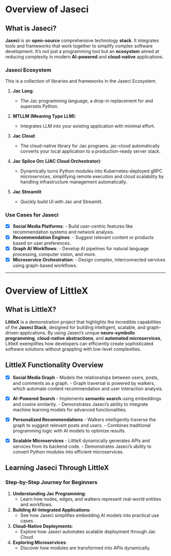 # **Overview of Jaseci**

## **What is Jaseci?**

**Jaseci** is an **open-source** comprehensive technology **stack**. It integrates tools and frameworks that work together to simplify complex software development. It’s not just a programming tool but an **ecosystem** aimed at reducing complexity in modern **AI-powered** and **cloud-native** applications.

### **Jaseci Ecosystem**
This is a collection of libraries and frameworks in the Jaseci Ecosystem.

1. **Jac Lang**:
      - The Jac programming language, a drop-in replacement for and supersets Python.

2. **MTLLM (Meaning Type LLM)**:
      - Integrates LLM into your existing application with minimal effort.

3. **Jac Cloud**:
      - The cloud-native library for Jac programs. jac-cloud automatically converts your local application to a production-ready server stack.

4. **Jac Splice Orc (JAC Cloud Orchestrator)**:
      - Dynamically turns Python modules into Kubernetes-deployed gRPC microservices, simplifying remote execution and cloud scalability by handling infrastructure management automatically.

5. **Jac Streamlit**
      - Quickly build UI with Jac and Streamlit.


### **Use Cases for Jaseci**
- [x] **Social Media Platforms**:
      - Build user-centric features like recommendation systems and network analysis.
- [x] **Recommendation Engines**:
      - Suggest relevant content or products based on user preferences.
- [x] **Graph AI Workflows**:
      - Develop AI pipelines for natural language processing, computer vision, and more.
- [x] **Microservice Orchestration**:
      - Design complex, interconnected services using graph-based workflows.

---

# **Overview of LittleX**

## **What is LittleX?**

**LittleX** is a demonstration project that highlights the incredible capabilities of the **Jaseci Stack**, designed for building intelligent, scalable, and graph-driven applications. By using Jaseci’s unique **neuro-symbolic programming**, **cloud-native abstractions**, and **automated microservices**, LittleX exemplifies how developers can efficiently create sophisticated software solutions without grappling with low-level complexities.

## **LittleX Functionality Overview**

- [x] **Social Media Graph**
      - Models the relationships between users, posts, and comments as a graph.
      - Graph traversal is powered by walkers, which automate content recommendation and user interaction analysis.

- [x] **AI-Powered Search**
      - Implements **semantic search** using embeddings and cosine similarity.
      - Demonstrates Jaseci’s ability to integrate machine learning models for advanced functionalities.

- [x] **Personalized Recommendations**
      - Walkers intelligently traverse the graph to suggest relevant posts and users.
      - Combines traditional programming logic with AI models to optimize results.

- [x] **Scalable Microservices**
      - LittleX dynamically generates APIs and services from its backend code.
      - Demonstrates Jaseci’s ability to convert Python modules into efficient microservices.

## **Learning Jaseci Through LittleX**

### **Step-by-Step Journey for Beginners**
1. **Understanding Jac Programming**:
      - Learn how nodes, edges, and walkers represent real-world entities and workflows.
2. **Building AI-Integrated Applications**:
      - See how Jaseci simplifies embedding AI models into practical use cases.
3. **Cloud-Native Deployments**:
      - Explore how Jaseci automates scalable deployment through Jac Cloud.
4. **Exploring Microservices**:
      - Discover how modules are transformed into APIs dynamically.




